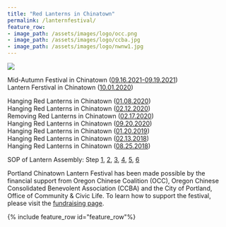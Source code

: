 ```yaml
---
title: "Red Lanterns in Chinatown"
permalink: /lanternfestival/
feature_row:
- image_path: /assets/images/logo/occ.png
- image_path: /assets/images/logo/ccba.jpg
- image_path: /assets/images/logo/nwnw1.jpg
---
```


<p><img src="/assets/images/activities/7ea775ca5a88fd3763b68b514073033e.jpg"></p>  

Mid-Autumn Festival in Chinatown ([09.16.2021-09.19.2021](https://pdxchinese.org/mid-autumn_celebration_2021/))  
Lantern Ferstival in Chinatown ([10.01.2020](https://pdxchinese.org/lantern_festival_2020/))  

Hanging Red Lanterns in Chinatown ([01.08.2020](http://pdxchinese.org/chinatown/newyear/2020-01-09-chinatown_lantern_festival_2020a/))  
Hanging Red Lanterns in Chinatown ([02.12.2020](http://pdxchinese.org/chinatown/newyear/2020-01-12-chinatown_lantern_festival_2020b/))  
Removing Red Lanterns in Chinatown ([02.17.2020](http://pdxchinese.org/chinatown/newyear/2020-02-17-lanterns_street_sweeping_photos/))  
Hanging Red Lanterns in Chinatown ([09.20.2020](http://pdxchinese.org/chinatown/newyear/2020-09-20-chinatown_lantern_2020/))  
Hanging Red Lanterns in Chinatown ([01.20.2019](http://pdxchinese.org/chinatown/newyear/2019-01-20-red_lanterns_in_chinatown_2019/))  
Hanging Red Lanterns in Chinatown ([02.13.2018](http://pdxchinese.org/chinatown/newyear/2018-02-13-red_lanterns_in_chinatown_2018/))  
Hanging Red Lanterns in Chinatown ([08.25.2018](http://pdxchinese.org/chinatown/newyear/2018-08-26-lanterns-at-chinatown-midautumn-2018/))  

SOP of Lantern Assembly: Step [1](/assets/images/activities/sop_lantern_01.jpg), [2](/assets/images/activities/sop_lantern_02.jpg), [3](/assets/images/activities/sop_lantern_03.jpg), [4](/assets/images/activities/sop_lantern_04.jpg), [5](/assets/images/activities/sop_lantern_05.jpg), [6](/assets/images/activities/sop_lantern_06.jpg)

Portland Chinatown Lantern Festival has been made possible by the financial support from Oregon Chinese Coalition (OCC), Oregon Chinese Consolidated Benevolent Association (CCBA) and the City of Portland, Office of Community & Civic Life. To learn how to support the festival, please visit the [fundraising page](http://pdxchinese.org/chinatown/newyear/2019-09-lantern_fundraising/).

{% include feature_row id="feature_row"%}
